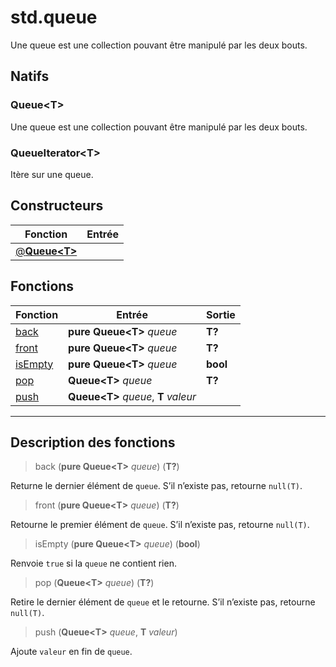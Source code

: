 # std.queue

Une queue est une collection pouvant être manipulé par les deux bouts.
## Natifs
### Queue\<T>
Une queue est une collection pouvant être manipulé par les deux bouts.
### QueueIterator\<T>
Itère sur une queue.
## Constructeurs
|Fonction|Entrée|
|-|-|
|[@**Queue\<T>**](#ctor_0)||
## Fonctions
|Fonction|Entrée|Sortie|
|-|-|-|
|[back](#func_0)|**pure Queue\<T>** *queue*|**T?**|
|[front](#func_1)|**pure Queue\<T>** *queue*|**T?**|
|[isEmpty](#func_2)|**pure Queue\<T>** *queue*|**bool**|
|[pop](#func_3)|**Queue\<T>** *queue*|**T?**|
|[push](#func_4)|**Queue\<T>** *queue*, **T** *valeur*||


***
## Description des fonctions

<a id="func_0"></a>
> back (**pure Queue\<T>** *queue*) (**T?**)

Returne le dernier élément de `queue`.
S’il n’existe pas, retourne `null(T)`.

<a id="func_1"></a>
> front (**pure Queue\<T>** *queue*) (**T?**)

Retourne le premier élément de `queue`.
S’il n’existe pas, retourne `null(T)`.

<a id="func_2"></a>
> isEmpty (**pure Queue\<T>** *queue*) (**bool**)

Renvoie `true` si la `queue` ne contient rien.

<a id="func_3"></a>
> pop (**Queue\<T>** *queue*) (**T?**)

Retire le dernier élément de `queue` et le retourne.
S’il n’existe pas, retourne `null(T)`.

<a id="func_4"></a>
> push (**Queue\<T>** *queue*, **T** *valeur*)

Ajoute `valeur` en fin de `queue`.

